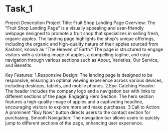 # Task_1
Project Description
Project Title: Fruit Shop Landing Page
Overview:
The "Fruit Shop Landing Page" is a visually appealing and user-friendly webpage designed to promote a fruit shop that specializes in selling fresh, organic apples. The landing page highlights the shop's unique offerings, including the organic and high-quality nature of their apples sourced from Kashmir, known as "The Heaven of Earth." The page is structured to engage visitors with a striking image of apples, a compelling tagline, and easy navigation through various sections such as About, Varieties, Our Service, and Benefits.

Key Features:
1.Responsive Design: The landing page is designed to be responsive, ensuring an optimal viewing experience across various devices, including desktops, tablets, and mobile phones.
2.Eye-Catching Header: The header includes the company logo and a navigation bar with links to different sections of the page.
Engaging Hero Section: The hero section features a high-quality image of apples and a captivating headline, encouraging visitors to explore more and make purchases.
3.Call to Action: A prominent "Buy Now" button directs users to the contact section for purchasing.
Smooth Navigation: The navigation bar allows users to quickly jump to different sections of the page, enhancing user experience.
